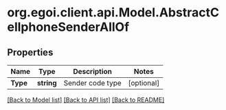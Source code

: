 
# org.egoi.client.api.Model.AbstractCellphoneSenderAllOf

## Properties

Name | Type | Description | Notes
------------ | ------------- | ------------- | -------------
**Type** | **string** | Sender code type | [optional] 

[[Back to Model list]](../README.md#documentation-for-models)
[[Back to API list]](../README.md#documentation-for-api-endpoints)
[[Back to README]](../README.md)

